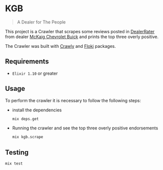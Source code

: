# KGB

> A Dealer for The People

This project is a Crawler that scrapes some reviews posted in [DealerRater](https://www.dealerrater.com/) from dealer [McKaig Chevrolet Buick](https://www.mckaig.net/) and prints the top three overly positive.

The Crawler was built with [Crawly](https://github.com/oltarasenko/crawly) and [Floki](https://github.com/philss/floki) packages.

## Requirements

- `Elixir 1.10` or greater

## Usage

To perform the crawler it is necessary to follow the following steps:

- install the dependencies

  ```sh
  mix deps.get
  ```

- Running the crawler and see the top three overly positive endorsements

  ```sh
  mix kgb.scrape
  ```

## Testing

```sh
mix test
```
